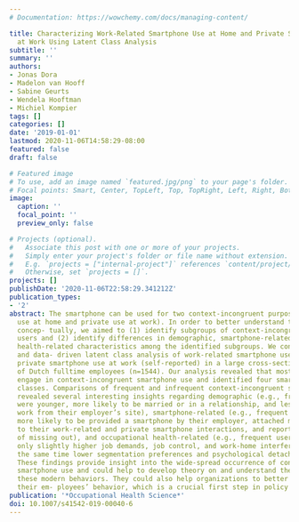 ```yaml
---
# Documentation: https://wowchemy.com/docs/managing-content/

title: Characterizing Work-Related Smartphone Use at Home and Private Smartphone Use
  at Work Using Latent Class Analysis
subtitle: ''
summary: ''
authors:
- Jonas Dora
- Madelon van Hooff
- Sabine Geurts
- Wendela Hooftman
- Michiel Kompier
tags: []
categories: []
date: '2019-01-01'
lastmod: 2020-11-06T14:58:29-08:00
featured: false
draft: false

# Featured image
# To use, add an image named `featured.jpg/png` to your page's folder.
# Focal points: Smart, Center, TopLeft, Top, TopRight, Left, Right, BottomLeft, Bottom, BottomRight.
image:
  caption: ''
  focal_point: ''
  preview_only: false

# Projects (optional).
#   Associate this post with one or more of your projects.
#   Simply enter your project's folder or file name without extension.
#   E.g. `projects = ["internal-project"]` references `content/project/deep-learning/index.md`.
#   Otherwise, set `projects = []`.
projects: []
publishDate: '2020-11-06T22:58:29.341212Z'
publication_types:
- '2'
abstract: The smartphone can be used for two context-incongruent purposes (work-related
  use at home and private use at work). In order to better understand these two behaviors
  concep- tually, we aimed to (1) identify subgroups of context-incongruent smartphone
  users and (2) identify differences in demographic, smartphone-related, and occupational
  health-related characteristics among the identified subgroups. We conducted an exploratory
  and data- driven latent class analysis of work-related smartphone use at home and
  private smartphone use at work (self-reported) in a large cross-sectional sample
  of Dutch fulltime employees (n=1544). Our analysis revealed that most employees
  engage in context-incongruent smartphone use and identified four smartphone user
  classes. Comparisons of frequent and infrequent context-incongruent smartphone users
  revealed several interesting insights regarding demographic (e.g., frequent users
  were younger, more likely to be married or in a relationship, and less likely to
  work from their employer’s site), smartphone-related (e.g., frequent users were
  more likely to be provided a smartphone by their employer, attached more importance
  to their work-related and private smartphone interactions, and reported higher fear
  of missing out), and occupational health-related (e.g., frequent users reported
  only slightly higher job demands, job control, and work-home interference, but at
  the same time lower segmentation preferences and psychological detachment) characteristics.
  These findings provide insight into the wide-spread occurrence of context-incongruent
  smartphone use and could help to develop theory on and understand the outcomes of
  these modern behaviors. They could also help organizations to better understand
  their em- ployees’ behavior, which is a crucial first step in policy development.
publication: '*Occupational Health Science*'
doi: 10.1007/s41542-019-00040-6
---
```

